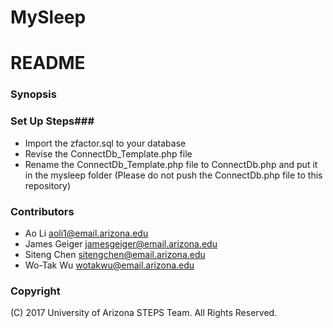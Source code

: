 # MySleep
# README #


### Synopsis ###



### Set Up Steps###

* Import the zfactor.sql to your database
* Revise the ConnectDb_Template.php file 
* Rename the ConnectDb_Template.php file to ConnectDb.php and put it in the mysleep folder (Please do not push the ConnectDb.php file to this repository)

### Contributors ###

* Ao Li <aoli1@email.arizona.edu>
* James Geiger <jamesgeiger@email.arizona.edu>
* Siteng Chen <sitengchen@email.arizona.edu>
* Wo-Tak Wu <wotakwu@email.arizona.edu>

### Copyright ###

(C) 2017 University of Arizona STEPS Team.  All Rights Reserved.

